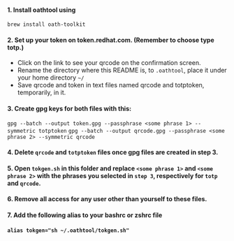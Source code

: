 #### 1. Install oathtool using 
```brew install oath-toolkit```
#### 2. Set up your token on token.redhat.com. (Remember to choose type totp.)
- Click on the link to see your qrcode on the confirmation screen. 
- Rename the directory where this README is, to `.oathtool`, place it under your home directory `~/` 
- Save qrcode and token in text files named qrcode and totptoken, temporarily, in it.
#### 3. Create gpg keys for both files with this: 
```gpg --batch --output token.gpg --passphrase <some phrase 1> --symmetric totptoken```
 ```gpg --batch --output qrcode.gpg --passphrase <some phrase 2> --symmetric qrcode```
#### 4. Delete `qrcode` and `totptoken` files once gpg files are created in step 3.
#### 5. Open `tokgen.sh` in this folder and replace `<some phrase 1>` and `<some phrase 2>` with the phrases you selected in `step 3`, respectively for `totp` and `qrcode`.
#### 6. Remove all access for any user other than yourself to these files.
#### 7. Add the following alias to your bashrc or zshrc file
####  ```alias tokgen="sh ~/.oathtool/tokgen.sh"```
